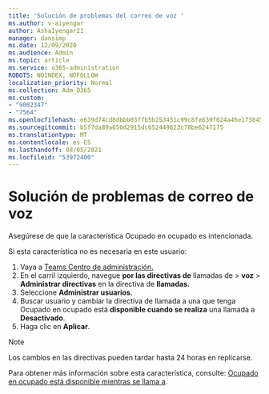```yaml
---
title: 'Solución de problemas del correo de voz '
ms.author: v-aiyengar
author: AshaIyengar21
manager: dansimp
ms.date: 12/09/2020
ms.audience: Admin
ms.topic: article
ms.service: o365-administration
ROBOTS: NOINDEX, NOFOLLOW
localization_priority: Normal
ms.collection: Adm_O365
ms.custom:
- "9002347"
- "7564"
ms.openlocfilehash: e639d74cd8dbbb03ffb5b253451c99c8fe639f024a46e173845a0f4d322e43ca
ms.sourcegitcommit: b5f7da89a650d2915dc652449623c78be6247175
ms.translationtype: MT
ms.contentlocale: es-ES
ms.lasthandoff: 08/05/2021
ms.locfileid: "53972400"
---
```

# <a name="troubleshooting-voicemail"></a>Solución de problemas de correo de voz

Asegúrese de que la característica Ocupado en ocupado es intencionada.

Si esta característica no es necesaria en este usuario:

1. Vaya a [Teams Centro de administración.](https://admin.teams.microsoft.com/policies/calling)
1. En el carril izquierdo, navegue **por las directivas de** llamadas de  >  **voz**  >  **Administrar directivas** en la directiva de **llamadas.**
1. Seleccione **Administrar usuarios**.
1. Buscar usuario y cambiar la directiva de llamada a una que tenga Ocupado en ocupado está **disponible cuando se realiza** una llamada a **Desactivado**.
1. Haga clic en **Aplicar**.
> [!NOTE]
> Los cambios en las directivas pueden tardar hasta 24 horas en replicarse.

Para obtener más información sobre esta característica, consulte: [Ocupado en ocupado está disponible mientras se llama a](https://docs.microsoft.com/microsoftteams/teams-calling-policy#busy-on-busy-is-available-while-in-a-call).
